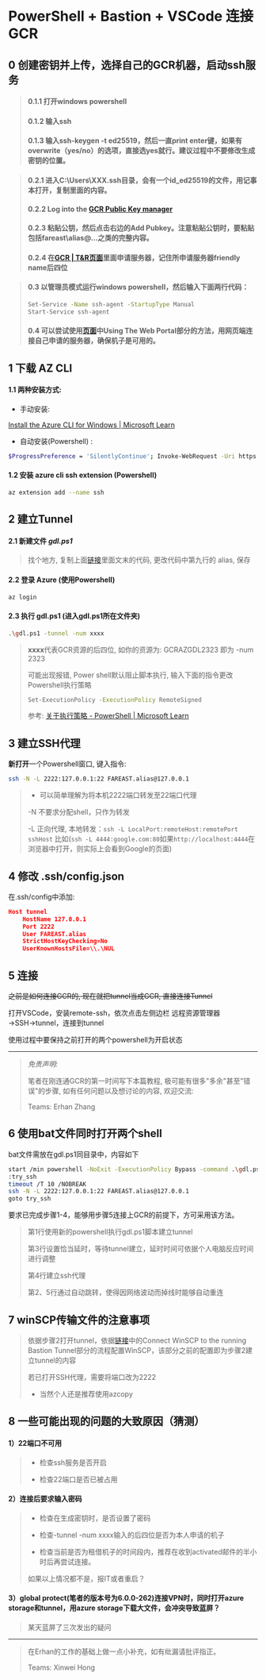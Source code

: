 # PowerShell + Bastion + VSCode 连接GCR

## 0 创建密钥并上传，选择自己的GCR机器，启动ssh服务
> #### 0.1.1 打开windows powershell
> #### 0.1.2 输入ssh
>#### 0.1.3 输入ssh-keygen -t ed25519，然后一直print enter键，如果有 overwrite（yes/no）的选项，直接选yes就行。建议过程中不要修改生成密钥的位置。

> #### 0.2.1 进入C:\Users\XXX\.ssh目录，会有一个id_ed25519的文件，用记事本打开，复制里面的内容。
> #### 0.2.2 Log into the [GCR Public Key manager](https://aka.ms/gcrssh/)
> #### 0.2.3 粘贴公钥，然后点击右边的Add Pubkey。注意粘贴公钥时，要粘贴包括fareast\alias@...之类的完整内容。
> #### 0.2.4 在[GCR | T&R页面](http://gcr-reservations/default.aspx)里面申请服务器，记住所申请服务器friendly name后四位

> #### 0.3 以管理员模式运行windows powershell，然后输入下面两行代码：
> ````bash
> Set-Service -Name ssh-agent -StartupType Manual 
> Start-Service ssh-agent
> ````
> #### 0.4 可以尝试使用[页面](https://dev.azure.com/msresearch/GCR/_wiki/wikis/GCR.wiki/6627/GCR-Bastion?anchor=using-the-web-portal)中Using The Web Portal部分的方法，用网页端连接自己申请的服务器，确保机子是可用的。

## 1 下载 AZ CLI

#### 1.1 两种安装方式:

- 手动安装:

[Install the Azure CLI for Windows | Microsoft Learn](https://learn.microsoft.com/en-us/cli/azure/install-azure-cli-windows?tabs=azure-cli)

- 自动安装(Powershell) :

```bash
$ProgressPreference = 'SilentlyContinue'; Invoke-WebRequest -Uri https://aka.ms/installazurecliwindows -OutFile .\AzureCLI.msi; Start-Process msiexec.exe -Wait -ArgumentList '/I AzureCLI.msi /quiet'; rm .\AzureCLI.msi
```



#### 1.2 安装 azure cli ssh extension (Powershell)

```bash
az extension add --name ssh
```





## 2 建立Tunnel

#### 2.1 新建文件 *gdl.ps1*

> 找个地方, 复制上面[链接](https://dev.azure.com/msresearch/GCR/_wiki/wikis/GCR.wiki/6657/GCR-Bastion-Auto-Connect-script-with-Powershell)里面文末的代码, 更改代码中第九行的 alias, 保存

#### 2.2  登录 Azure (使用Powershell)

```bash
az login
```

#### 2.3 执行 gdl.ps1 (进入gdl.ps1所在文件夹)

```bash
.\gdl.ps1 -tunnel -num xxxx
```

> **xxxx**代表GCR资源的后四位, 如你的资源为: GCRAZGDL2323 即为 -num 2323
>
> 可能出现报错, Power shell默认阻止脚本执行, 输入下面的指令更改Powershell执行策略
>
> ```bash
> Set-ExecutionPolicy -ExecutionPolicy RemoteSigned
> ```
>
> 参考: [关于执行策略 - PowerShell | Microsoft Learn](https://learn.microsoft.com/zh-cn/powershell/module/microsoft.powershell.core/about/about_execution_policies?view=powershell-7.3)



## 3 建立SSH代理

**新打开**一个Powershell窗口, 键入指令:

```bash
ssh -N -L 2222:127.0.0.1:22 FAREAST.alias@127.0.0.1 
```

> - 可以简单理解为将本机2222端口转发至22端口代理
>
> -N  不要求分配shell，只作为转发
>
> -L   正向代理, 本地转发：`ssh -L LocalPort:remoteHost:remotePort sshHost`
> 比如(`ssh -L 4444:google.com:80`如果`http://localhost:4444`在浏览器中打开，则实际上会看到Google的页面)



## 4 修改 .ssh/config.json

在.ssh/config中添加:

```json
Host tunnel
    HostName 127.0.0.1
    Port 2222
    User FAREAST.alias
    StrictHostKeyChecking=No
    UserKnownHostsFile=\\.\NUL
```



## 5 连接

~~之前是如何连接GCR的, 现在就把tunnel当成GCR, 直接连接Tunnel~~

打开VSCode，安装remote-ssh，依次点击左侧边栏 远程资源管理器→SSH→tunnel，连接到tunnel

使用过程中要保持之前打开的两个powershell为开启状态

---

> *免责声明:*
>
> 笔者在刚连通GCR的第一时间写下本篇教程, 极可能有很多"多余"甚至"错误"的步骤, 如有任何问题以及想讨论的内容, 欢迎交流:
>
> Teams: Erhan Zhang



## 6 使用bat文件同时打开两个shell
bat文件需放在gdl.ps1同目录中，内容如下
```bash
start /min powershell -NoExit -ExecutionPolicy Bypass -command .\gdl.ps1 -tunnel -num xxxx
:try_ssh
timeout /T 10 /NOBREAK
ssh -N -L 2222:127.0.0.1:22 FAREAST.alias@127.0.0.1
goto try_ssh
```
要求已完成步骤1-4，能够用步骤5连接上GCR的前提下，方可采用该方法。
> 第1行使用新的powershell执行gdl.ps1脚本建立tunnel
> 
> 第3行设置恰当延时，等待tunnel建立，延时时间可依据个人电脑反应时间进行调整
> 
> 第4行建立ssh代理
> 
> 第2、5行通过自动跳转，使得因网络波动而掉线时能够自动重连



## 7 winSCP传输文件的注意事项
> 依据步骤2打开tunnel，依据[链接](https://dev.azure.com/msresearch/GCR/_wiki/wikis/GCR.wiki/6684/Copy-file-to-your-GCR-sandbox-from-your-local-computer-using-WinSCP)中的Connect WinSCP to the running Bastion Tunnel部分的流程配置WinSCP，该部分之前的配置即为步骤2建立tunnel的内容
> 
> 若已打开SSH代理，需要将端口改为2222
> 
>- 当然个人还是推荐使用azcopy

## 8 一些可能出现的问题的大致原因（猜测）
#### 1）22端口不可用
>- 检查ssh服务是否开启
>
>- 检查22端口是否已被占用

#### 2）连接后要求输入密码
>- 检查在生成密钥时，是否设置了密码
>
>- 检查-tunnel -num xxxx输入的后四位是否为本人申请的机子
>
>- 检查当前是否为租借机子的时间段内，推荐在收到activated邮件的半小时后再尝试连接。
>
> 如果以上情况都不是，报IT或者重启？

#### 3）global protect(笔者的版本号为6.0.0-262)连接VPN时，同时打开azure storage和tunnel，用azure storage下载大文件，会冲突导致蓝屏？
> 某天蓝屏了三次发出的疑问

---

> 在Erhan的工作的基础上做一点小补充，如有纰漏请批评指正。
> 
> Teams: Xinwei Hong


